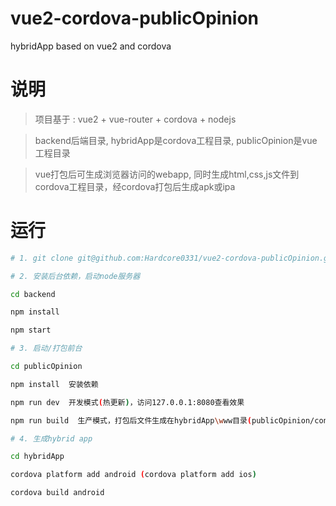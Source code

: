 # vue2-cordova-publicOpinion
hybridApp based on vue2 and cordova

# 说明
> 项目基于 : vue2 + vue-router + cordova + nodejs

> backend后端目录, hybridApp是cordova工程目录, publicOpinion是vue工程目录

> vue打包后可生成浏览器访问的webapp, 同时生成html,css,js文件到cordova工程目录，经cordova打包后生成apk或ipa


# 运行
``` bash
# 1. git clone git@github.com:Hardcore0331/vue2-cordova-publicOpinion.git

# 2. 安装后台依赖，启动node服务器

cd backend

npm install

npm start

# 3. 启动/打包前台

cd publicOpinion

npm install  安装依赖

npm run dev  开发模式(热更新)，访问127.0.0.1:8080查看效果

npm run build  生产模式，打包后文件生成在hybridApp\www目录(publicOpinion/config/prod.env.js中的URL需要配置为后台启动的ip地址再打包，否则生成的hybrid无法连接后台)

# 4. 生成hybrid app

cd hybridApp

cordova platform add android (cordova platform add ios)

cordova build android 

```